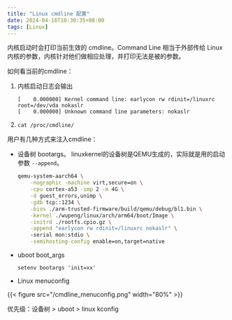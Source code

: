 ```yaml
---
title: "Linux cmdline 配置"
date: 2024-04-16T10:30:35+08:00
tags: [Linux]
---
```

内核启动时会打印当前生效的 cmdline。Command Line 相当于外部传给 Linux 内核的参数，内核针对他们做相应处理，并打印无法是被的参数。

如何看当前的cmdline：
1. 内核启动日志会输出
    ```
    [    0.000000] Kernel command line: earlycon rw rdinit=/linuxrc root=/dev/vda nokaslr
    [    0.000000] Unknown command line parameters: nokaslr
    ```
2. `cat /proc/cmdline/`

用户有几种方式来注入cmdline：
- 设备树 bootargs。 linuxkernel的设备树是QEMU生成的，实际就是用的启动参数 `--append`。

    ```bash
    qemu-system-aarch64 \
        -nographic -machine virt,secure=on \
        -cpu cortex-a53 -smp 2 -m 4G \
        -d guest_errors,unimp \
        -gdb tcp::1234 \
        -bios ./arm-trusted-firmware/build/qemu/debug/bl1.bin \
        -kernel ./wupeng/linux/arch/arm64/boot/Image \
        -initrd ./rootfs.cpio.gz \
        -append "earlycon rw rdinit=/linuxrc nokaslr" \                                                                  
        -serial mon:stdio \
        -semihosting-config enable=on,target=native
    ```


- uboot boot_args

    ```
    setenv bootargs 'init=xx'
    ```


- Linux menuconfig

{{< figure src="/cmdline_menuconfig.png" width="80%" >}}

优先级：设备树 > uboot > linux kconfig
